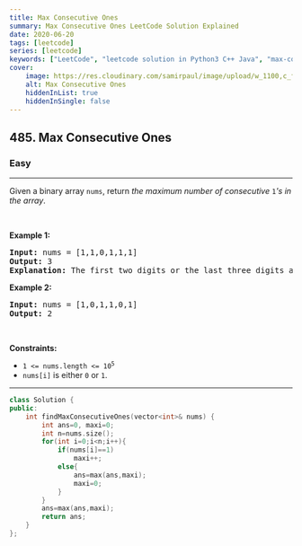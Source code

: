 ```yaml
---
title: Max Consecutive Ones
summary: Max Consecutive Ones LeetCode Solution Explained
date: 2020-06-20
tags: [leetcode]
series: [leetcode]
keywords: ["LeetCode", "leetcode solution in Python3 C++ Java", "max-consecutive-ones LeetCode Solution Explained"]
cover:
    image: https://res.cloudinary.com/samirpaul/image/upload/w_1100,c_fit,co_rgb:FFFFFF,l_text:Arial_75_bold:Max Consecutive Ones - Solution Explained/problem-solving.webp
    alt: Max Consecutive Ones
    hiddenInList: true
    hiddenInSingle: false
---
```



<h2>485. Max Consecutive Ones</h2><h3>Easy</h3><hr><div><p>Given a binary array <code>nums</code>, return <em>the maximum number of consecutive </em><code>1</code><em>'s in the array</em>.</p>

<p>&nbsp;</p>
<p><strong>Example 1:</strong></p>

<pre><strong>Input:</strong> nums = [1,1,0,1,1,1]
<strong>Output:</strong> 3
<strong>Explanation:</strong> The first two digits or the last three digits are consecutive 1s. The maximum number of consecutive 1s is 3.
</pre>

<p><strong>Example 2:</strong></p>

<pre><strong>Input:</strong> nums = [1,0,1,1,0,1]
<strong>Output:</strong> 2
</pre>

<p>&nbsp;</p>
<p><strong>Constraints:</strong></p>

<ul>
	<li><code>1 &lt;= nums.length &lt;= 10<sup>5</sup></code></li>
	<li><code>nums[i]</code> is either <code>0</code> or <code>1</code>.</li>
</ul>
</div>

---




```cpp
class Solution {
public:
    int findMaxConsecutiveOnes(vector<int>& nums) {
        int ans=0, maxi=0;
        int n=nums.size();
        for(int i=0;i<n;i++){
            if(nums[i]==1)
                maxi++;
            else{
                ans=max(ans,maxi);
                maxi=0;
            }
        }
        ans=max(ans,maxi);
        return ans;
    }
};
```
